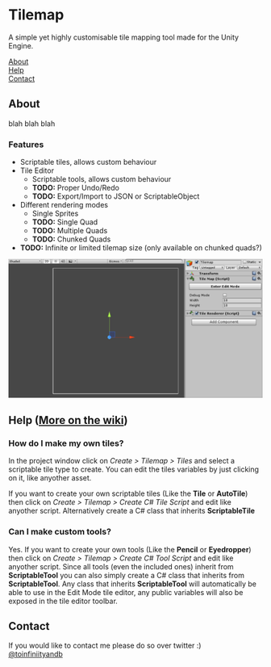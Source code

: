 # Tilemap
A simple yet highly customisable tile mapping tool made for the Unity Engine.

[About](#about)    
[Help](#help)    
[Contact](#contact)

## About
blah blah blah
### Features
* Scriptable tiles, allows custom behaviour
* Tile Editor
	* Scriptable tools, allows custom behaviour
    * **TODO:** Proper Undo/Redo  
    * **TODO:** Export/Import to JSON or ScriptableObject
* Different rendering modes
	* Single Sprites
    * **TODO:** Single Quad
    * **TODO:** Multiple Quads
    * **TODO:** Chunked Quads
* **TODO:** Infinite or limited tilemap size (only available on chunked quads?)
    
!["Oops! There is supposed to be an image here :/"](/images/tilemap.gif)

## Help ([More on the wiki](../../wiki))<a name="help"></a>

### How do I make my own tiles?
In the project window click on _Create > Tilemap > Tiles_ and select a scriptable tile type to create. You can edit the tiles variables by just clicking on it, like anyother asset.

If you want to create your own scriptable tiles (Like the **Tile** or **AutoTile**) then click on _Create > Tilemap > Create C# Tile Script_ and edit like anyother script. Alternatively create a C# class that inherits **ScriptableTile**

### Can I make custom tools?
Yes. If you want to create your own tools (Like the **Pencil** or **Eyedropper**) then click on _Create > Tilemap > Create C# Tool Script_ and edit like anyother script. Since all tools (even the included ones) inherit from **ScriptableTool** you can also simply create a C# class that inherits from **ScriptableTool**. Any class that inherits **ScriptableTool** will automatically be able to use in the Edit Mode tile editor, any public variables will also be exposed in the tile editor toolbar.

## Contact
If you would like to contact me please do so over twitter :)    
[@toinfiniityandb](https://www.twitter.com/toinfiniityandb)
